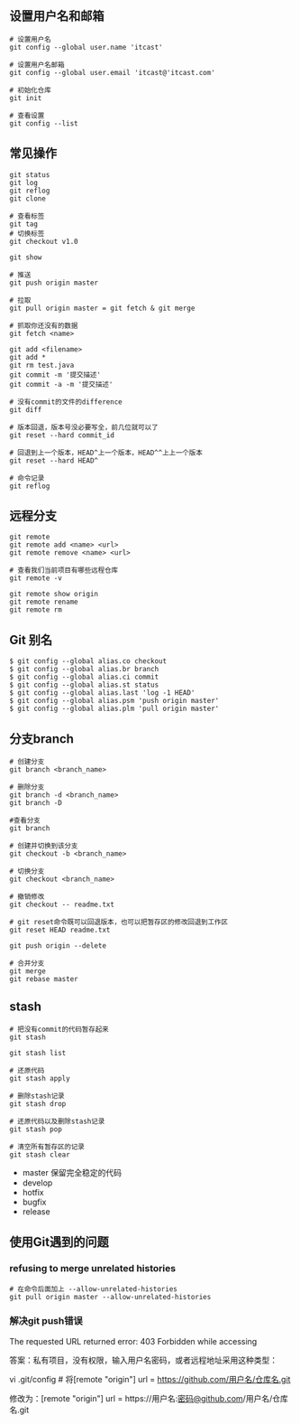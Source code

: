 ## 设置用户名和邮箱

```
# 设置用户名
git config --global user.name 'itcast'

# 设置用户名邮箱
git config --global user.email 'itcast@'itcast.com'

# 初始化仓库
git init

# 查看设置
git config --list
```
## 常见操作
```
git status
git log
git reflog
git clone

# 查看标签
git tag
# 切换标签
git checkout v1.0

git show

# 推送
git push origin master 

# 拉取
git pull origin master = git fetch & git merge

# 抓取你还没有的数据
git fetch <name>

git add <filename>
git add *
git rm test.java
git commit -m '提交描述'
git commit -a -m '提交描述'

# 没有commit的文件的difference
git diff

# 版本回退，版本号没必要写全，前几位就可以了
git reset --hard commit_id

# 回退到上一个版本，HEAD^上一个版本，HEAD^^上上一个版本
git reset --hard HEAD^

# 命令记录
git reflog
```
## 远程分支

```
git remote 
git remote add <name> <url>
git remote remove <name> <url>

# 查看我们当前项目有哪些远程仓库
git remote -v

git remote show origin 
git remote rename
git remote rm
```

## Git 别名

```
$ git config --global alias.co checkout
$ git config --global alias.br branch
$ git config --global alias.ci commit
$ git config --global alias.st status
$ git config --global alias.last 'log -1 HEAD'
$ git config --global alias.psm 'push origin master'
$ git config --global alias.plm 'pull origin master'
```
## 分支branch

```
# 创建分支
git branch <branch_name>

# 删除分支
git branch -d <branch_name>
git branch -D 

#查看分支
git branch

# 创建并切换到该分支
git checkout -b <branch_name>

# 切换分支
git checkout <branch_name>

# 撤销修改
git checkout -- readme.txt

# git reset命令既可以回退版本，也可以把暂存区的修改回退到工作区
git reset HEAD readme.txt

git push origin --delete

# 合并分支
git merge 
git rebase master

```
## stash

```
# 把没有commit的代码暂存起来
git stash

git stash list

# 还原代码
git stash apply

# 删除stash记录
git stash drop

# 还原代码以及删除stash记录
git stash pop

# 清空所有暂存区的记录
git stash clear
```

- master 保留完全稳定的代码
- develop
- hotfix
- bugfix
- release

## 使用Git遇到的问题

### refusing to merge unrelated histories

```
# 在命令后面加上 --allow-unrelated-histories
git pull origin master --allow-unrelated-histories
```

### 解决git push错误

The requested URL returned error: 403 Forbidden while accessing

答案：私有项目，没有权限，输入用户名密码，或者远程地址采用这种类型：

vi .git/config # 将[remote "origin"]      url = https://github.com/用户名/仓库名.git

修改为：[remote "origin"]    url = https://用户名:密码@github.com/用户名/仓库名.git